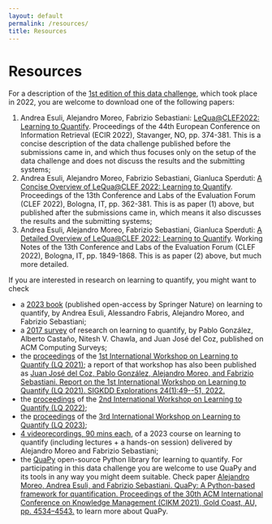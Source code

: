 ```yaml
---
layout: default
permalink: /resources/
title: Resources
---
```


# Resources

For a description of the [1st edition of this data challenge](https://lequa2022.github.io/), which took place in 2022, you are welcome to download one of the following papers:
1. Andrea Esuli, Alejandro Moreo, Fabrizio Sebastiani: [LeQua@CLEF2022: Learning to Quantify](https://link.springer.com/chapter/10.1007/978-3-030-99739-7_47). Proceedings of the 44th European Conference on Information Retrieval (ECIR 2022), Stavanger, NO, pp. 374-381. This is a concise description of the data challenge published before the submissions came in, and which thus focuses only on the setup of the data challenge and does not discuss the results and the submitting systems;
1. Andrea Esuli, Alejandro Moreo, Fabrizio Sebastiani, Gianluca Sperduti: [A Concise Overview of LeQua@CLEF 2022: Learning to Quantify](https://link.springer.com/chapter/10.1007/978-3-031-13643-6_23). Proceedings of the 13th Conference and Labs of the Evaluation Forum (CLEF 2022), Bologna, IT, pp. 362-381. This is as paper (1) above, but published after the submissions came in, which means it also discusses the results and the submitting systems;
1. Andrea Esuli, Alejandro Moreo, Fabrizio Sebastiani, Gianluca Sperduti: [A Detailed Overview of LeQua@CLEF 2022: Learning to Quantify](https://ceur-ws.org/Vol-3180/paper-146.pdf). Working Notes of the 13th Conference and Labs of the Evaluation Forum (CLEF 2022), Bologna, IT, pp. 1849-1868. This is as paper (2) above, but much more detailed.

If you are interested in research on learning to quantify, you might want to check 
* a [2023 book](https://link.springer.com/book/10.1007/978-3-031-20467-8) (published open-access by Springer Nature) on learning to quantify, by Andrea Esuli, Alessandro Fabris, Alejandro Moreo, and Fabrizio Sebastiani;
* a [2017 survey](https://dl.acm.org/doi/10.1145/3117807) of research on learning to quantify, by Pablo González, Alberto Castaño, Nitesh V. Chawla, and Juan José del Coz, published on ACM Computing Surveys;
* the [proceedings](http://ceur-ws.org/Vol-3052/) of the [1st International Workshop on Learning to Quantify (LQ 2021)](https://cikmlq2021.github.io/); a report of that workshop has also been published as [Juan José del Coz, Pablo González, Alejandro Moreo, and Fabrizio Sebastiani.  Report on the 1st International Workshop on Learning to Quantify (LQ 2021). SIGKDD Explorations 24(1):49--51, 2022.](http://kdd.org/exploration_files/vol24issue1_4._Report_on_the_1st_International_Workshop_on_Learning_to_Quantify_%28LQ_2021%29.pdf)
* the [proceedings](https://lq-2022.github.io/proceedings/CompleteVolume.pdf) of the [2nd International Workshop on Learning to Quantify (LQ 2022)](https://lq-2022.github.io/); 
* the [proceedings](http://tinyurl.com/2vf2z63z) of the [3rd International Workshop on Learning to Quantify (LQ 2023)](https://lq-2023.github.io/);
* [4 videorecordings, 90 mins each](https://www.youtube.com/channel/UCq-2Htqn57uXjtwzy6PJ1pA), of a 2023 course on learning to quantify (including lectures + a hands-on session) delivered by Alejandro Moreo and Fabrizio Sebastiani;
* the [QuaPy](https://github.com/HLT-ISTI/QuaPy) open-source Python library for learning to quantify. For participating in this data challenge you are welcome to use QuaPy and its tools in any way you might deem suitable.  Check paper [Alejandro Moreo, Andrea Esuli, and Fabrizio Sebastiani. QuaPy: A Python-based framework for quantification. Proceedings of the 30th ACM International Conference on Knowledge Management (CIKM 2021), Gold Coast, AU, pp. 4534–4543.](https://dl.acm.org/doi/10.1145/3459637.3482015) to learn more about QuaPy.
